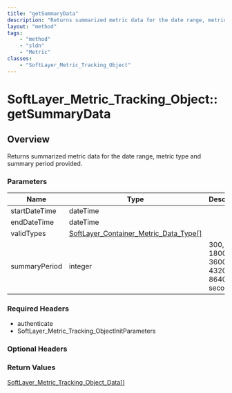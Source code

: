 ```yaml
---
title: "getSummaryData"
description: "Returns summarized metric data for the date range, metric type and summary period provided."
layout: "method"
tags:
    - "method"
    - "sldn"
    - "Metric"
classes:
    - "SoftLayer_Metric_Tracking_Object"
---
```

# SoftLayer_Metric_Tracking_Object::getSummaryData
## Overview 
Returns summarized metric data for the date range, metric type and summary period provided. 

### Parameters 
|Name | Type | Description |
| --- | --- | --- |
|startDateTime| dateTime| |
|endDateTime| dateTime| |
|validTypes| <a href='/reference/datatypes/SoftLayer_Container_Metric_Data_Type'>SoftLayer_Container_Metric_Data_Type[] </a>| |
|summaryPeriod| integer| 300, 600, 1800, 3600, 43200 or 86400 seconds|


### Required Headers
* authenticate
* SoftLayer_Metric_Tracking_ObjectInitParameters

### Optional Headers

### Return Values
<a href='/reference/datatypes/SoftLayer_Metric_Tracking_Object_Data'>SoftLayer_Metric_Tracking_Object_Data[] </a>

